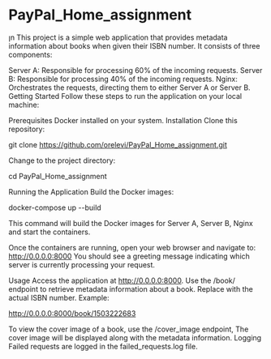# PayPal_Home_assignment
ןn 
This project is a simple web application that provides metadata information about books when given their ISBN number. It consists of three components:

Server A: Responsible for processing 60% of the incoming requests.
Server B: Responsible for processing 40% of the incoming requests.
Nginx: Orchestrates the requests, directing them to either Server A or Server B.
Getting Started
Follow these steps to run the application on your local machine:

Prerequisites
Docker installed on your system.
Installation
Clone this repository:

git clone https://github.com/orelevi/PayPal_Home_assignment.git

Change to the project directory:

cd PayPal_Home_assignment

Running the Application
Build the Docker images:

docker-compose up --build

This command will build the Docker images for Server A, Server B, Nginx and start the containers.

Once the containers are running, open your web browser and navigate to:
http://0.0.0.0:8000
You should see a greeting message indicating which server is currently processing your request.

Usage
Access the application at http://0.0.0.0:8000.
Use the /book/<ISBN> endpoint to retrieve metadata information about a book. Replace <ISBN> with the actual ISBN number.
Example:

http://0.0.0.0:8000/book/1503222683

To view the cover image of a book, use the /cover_image endpoint, The cover image will be displayed along with the metadata information.
Logging
Failed requests are logged in the failed_requests.log file.
